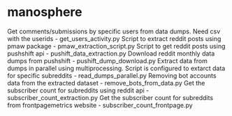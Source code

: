 # manosphere
Get comments/submissions by specific users from data dumps. Need csv with the userids - get_users_activity.py
Script to extract reddit posts using pmaw package - pmaw_extraction_script.py
Script to get reddit posts using pushshift api - pushift_data_extraction.py
Download reddit monthly data dumps from pushshift - pushift_dump_download.py
Extract data from dumps in parallel using multiprocessing. Script is configured to extarct data for specific subreddits - read_dumps_parallel.py
Removing bot accounts data from the extracted dataset - remove_bots_from_data.py
Get the subscriber count for subreddits using reddit api - subscriber_count_extraction.py
Get the subscriber count for subreddits from frontpagemetrics website - subscriber_count_frontpage.py
